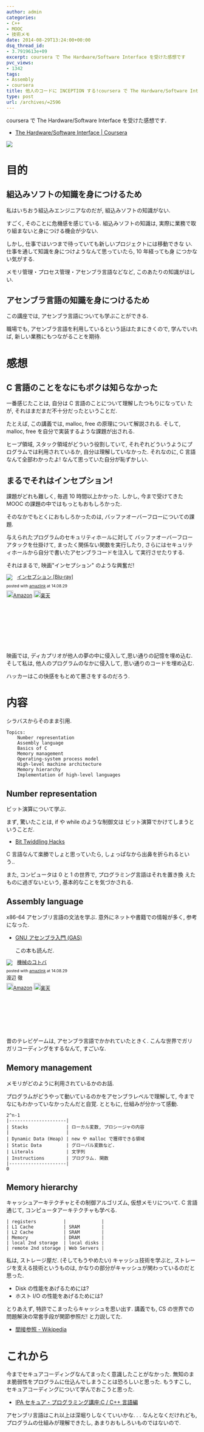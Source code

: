 ```yaml
---
author: admin
categories:
- C++
- MOOC
- 技術メモ
date: 2014-08-29T13:24:00+00:00
dsq_thread_id:
- 3.7919613e+09
excerpt: coursera で The Hardware/Software Interface を受けた感想です
pvc_views:
- 1342
tags:
- Assembly
- coursera
title: 他人のコードに INCEPTION する!coursera で The Hardware/Software Interface を受けた
type: post
url: /archives/=2596
---
```


coursera で The Hardware/Software Interface を受けた感想です.

-   [The Hardware/Software Interface |
    Coursera](https://www.coursera.org/course/hwswinterface)

![](./../img/2014-08-29-211509_445x249_scrot.png)

目的
====

組込みソフトの知識を身につけるため
----------------------------------

私はいちおう組込みエンジニアなのだが, 組込みソフトの知識がない.

すごく, そのことに危機感を感じている. 組込みソフトの知識は,
実際に業務で取り組まないと身につける機会が少ない.

しかし, 仕事ではいつまで待っていても新しいプロジェクトには移動できな
い.仕事を通して知識を身につけようなんて思っていたら, 10 年経っても身
につかない気がする.

メモリ管理・プロセス管理・アセンブラ言語などなど,
このあたりの知識がほしい.

アセンブラ言語の知識を身につけるため
------------------------------------

この講座では, アセンブラ言語についても学ぶことができる.

職場でも, アセンブラ言語を利用しているという話はたまにきくので,
学んでいれば, 新しい業務にもつながることを期待.

感想
====

C 言語のことをなにもボクは知らなかった
--------------------------------------

一番感じたことは, 自分は C 言語のことについて理解したつもりになってい
たが, それはまだまだ不十分だったということだ.

たとえば, この講義では, malloc, free の原理について解説される. そして,
malloc, free を自分で実装するような課題が出される.

ヒープ領域, スタック領域がどういう役割していて,
それぞれどういうようにプログラムでは利用されているか,
自分は理解していなかった. それなのに, C 言語なんて全部わかったよ!
なんて思っていた自分が恥ずかしい.

まるでそれはインセプション!
---------------------------

課題がどれも難しく, 毎週 10 時間以上かかった. しかし, 今まで受けてきた
MOOC の課題の中ではもっともおもしろかった.

そのなかでもとくにおもしろかったのは,
バッファオーバーフローについての課題.

与えられたプログラムのセキュリティホールに対して
バッファオーバーフローアタックを仕掛けて,
まったく関係ない関数を実行したり,
さらにはセキュリティホールから自分で書いたアセンブラコードを注入し
て実行させたりする.

それはまるで, 映画"インセプション" のような興奮だ!

<div class='amazlink-box' style='text-align:left;padding-bottom:20px;font-size:small;/zoom: 1;overflow: hidden;'><div class='amazlink-list' style='clear: both;'><div class='amazlink-image' style='float:left;margin:0px 12px 1px 0px;'><a href='https://www.amazon.co.jp/%E3%82%A4%E3%83%B3%E3%82%BB%E3%83%97%E3%82%B7%E3%83%A7%E3%83%B3-Blu-ray-%E3%83%AC%E3%82%AA%E3%83%8A%E3%83%AB%E3%83%89%E3%83%BB%E3%83%87%E3%82%A3%E3%82%AB%E3%83%97%E3%83%AA%E3%82%AA/dp/B0050ICKEQ%3FSubscriptionId%3DAKIAJDINZW45GEGLXQQQ%26tag%3Dsleephacker-22%26linkCode%3Dxm2%26camp%3D2025%26creative%3D165953%26creativeASIN%3DB0050ICKEQ' target='_blank' rel='nofollow'><img src='https://ecx.images-amazon.com/images/I/5155lES7WYL._SL160_.jpg' style='border: none;' /></a></div><div class='amazlink-info' style='height:160; margin-bottom: 10px'><div class='amazlink-name' style='margin-bottom:10px;line-height:120%'><a href='https://www.amazon.co.jp/%E3%82%A4%E3%83%B3%E3%82%BB%E3%83%97%E3%82%B7%E3%83%A7%E3%83%B3-Blu-ray-%E3%83%AC%E3%82%AA%E3%83%8A%E3%83%AB%E3%83%89%E3%83%BB%E3%83%87%E3%82%A3%E3%82%AB%E3%83%97%E3%83%AA%E3%82%AA/dp/B0050ICKEQ%3FSubscriptionId%3DAKIAJDINZW45GEGLXQQQ%26tag%3Dsleephacker-22%26linkCode%3Dxm2%26camp%3D2025%26creative%3D165953%26creativeASIN%3DB0050ICKEQ' rel='nofollow' target='_blank'>インセプション [Blu-ray]</a></div><div class='amazlink-powered' style='font-size:80%;margin-top:5px;line-height:120%'>posted with <a href='https://amazlink.keizoku.com/' title='アマゾンアフィリエイトリンク作成ツール' target='_blank'>amazlink</a> at 14.08.29</div><div class='amazlink-detail'></div><div class='amazlink-sub-info' style='float: left;'><div class='amazlink-link' style='margin-top: 5px'><img src='https://amazlink.fuyu.gs/icon_amazon.png' width='18'><a href='https://www.amazon.co.jp/%E3%82%A4%E3%83%B3%E3%82%BB%E3%83%97%E3%82%B7%E3%83%A7%E3%83%B3-Blu-ray-%E3%83%AC%E3%82%AA%E3%83%8A%E3%83%AB%E3%83%89%E3%83%BB%E3%83%87%E3%82%A3%E3%82%AB%E3%83%97%E3%83%AA%E3%82%AA/dp/B0050ICKEQ%3FSubscriptionId%3DAKIAJDINZW45GEGLXQQQ%26tag%3Dsleephacker-22%26linkCode%3Dxm2%26camp%3D2025%26creative%3D165953%26creativeASIN%3DB0050ICKEQ' rel='nofollow' target='_blank'>Amazon</a> <img src='https://amazlink.fuyu.gs/icon_rakuten.gif' width='18'><a href='https://hb.afl.rakuten.co.jp/hgc/g00r9st4.n763we24.g00r9st4.n763x60a/?pc=http%3A%2F%2Fitem.rakuten.co.jp%2Fguruguru-ds2nd%2Fcwba-y26419%2F&m=http%3A%2F%2Fm.rakuten.co.jp%2Fguruguru-ds2nd%2Fi%2F10286068%2F' rel='nofollow' target='_blank'>楽天</a></div></div></div></div></div>

映画では, ディカプリオが他人の夢の中に侵入して,思い通りの記憶を埋め込む.
そして私は, 他人のプログラムのなかに侵入して,
思い通りのコードを埋め込む.

ハッカーはこの快感をもとめて悪さをするのだろう.

内容
====

シラバスからそのまま引用.

``` {.language}
Topics:
    Number representation
    Assembly language
    Basics of C
    Memory management
    Operating-system process model
    High-level machine architecture
    Memory hierarchy
    Implementation of high-level languages
```

Number representation
---------------------

ビット演算について学ぶ.

まず, 驚いたことは, if や while のような制御文は
ビット演算でかけてしまうということだ.

-   [Bit Twiddling
    Hacks](https://graphics.stanford.edu/~seander/bithacks.html)

C 言語なんて楽勝でしょと思っていたら,
しょっぱなから出鼻を折られるという..

また, コンピュータは 0 と 1 の世界で, プログラミング言語はそれを置き換
えたものに過ぎないという, 基本的なことを気づかされる.

Assembly language
-----------------

x86-64 アセンブリ言語の文法を学ぶ. 意外にネットや書籍での情報が多く,
参考になった.

-   [GNU アセンブラ入門
    (GAS)](https://www.oklab.org/program/assembler/gas.html#0)

    この本も読んだ.

<div class='amazlink-box' style='text-align:left;padding-bottom:20px;font-size:small;/zoom: 1;overflow: hidden;'><div class='amazlink-list' style='clear: both;'><div class='amazlink-image' style='float:left;margin:0px 12px 1px 0px;'><a href='https://www.amazon.co.jp/%E6%A9%9F%E6%A2%B0%E3%81%AE%E3%82%B3%E3%83%88%E3%83%90-%E6%B8%A1%E8%BE%BA-%E5%BE%B9/dp/4839917620%3FSubscriptionId%3DAKIAJDINZW45GEGLXQQQ%26tag%3Dsleephacker-22%26linkCode%3Dxm2%26camp%3D2025%26creative%3D165953%26creativeASIN%3D4839917620' target='_blank' rel='nofollow'><img src='https://ecx.images-amazon.com/images/I/51PH6QARGJL._SL160_.jpg' style='border: none;' /></a></div><div class='amazlink-info' style='height:160; margin-bottom: 10px'><div class='amazlink-name' style='margin-bottom:10px;line-height:120%'><a href='https://www.amazon.co.jp/%E6%A9%9F%E6%A2%B0%E3%81%AE%E3%82%B3%E3%83%88%E3%83%90-%E6%B8%A1%E8%BE%BA-%E5%BE%B9/dp/4839917620%3FSubscriptionId%3DAKIAJDINZW45GEGLXQQQ%26tag%3Dsleephacker-22%26linkCode%3Dxm2%26camp%3D2025%26creative%3D165953%26creativeASIN%3D4839917620' rel='nofollow' target='_blank'>機械のコトバ</a></div><div class='amazlink-powered' style='font-size:80%;margin-top:5px;line-height:120%'>posted with <a href='https://amazlink.keizoku.com/' title='アマゾンアフィリエイトリンク作成ツール' target='_blank'>amazlink</a> at 14.08.29</div><div class='amazlink-detail'>渡辺 徹<br /></div><div class='amazlink-sub-info' style='float: left;'><div class='amazlink-link' style='margin-top: 5px'><img src='https://amazlink.fuyu.gs/icon_amazon.png' width='18'><a href='https://www.amazon.co.jp/%E6%A9%9F%E6%A2%B0%E3%81%AE%E3%82%B3%E3%83%88%E3%83%90-%E6%B8%A1%E8%BE%BA-%E5%BE%B9/dp/4839917620%3FSubscriptionId%3DAKIAJDINZW45GEGLXQQQ%26tag%3Dsleephacker-22%26linkCode%3Dxm2%26camp%3D2025%26creative%3D165953%26creativeASIN%3D4839917620' rel='nofollow' target='_blank'>Amazon</a> <img src='https://amazlink.fuyu.gs/icon_rakuten.gif' width='18'><a href='https://hb.afl.rakuten.co.jp/hgc/g00q0724.n763w947.g00q0724.n763x2b4/?pc=http%3A%2F%2Fbooks.rakuten.co.jp%2Frb%2F10285004%2F&m=http%3A%2F%2Fm.rakuten.co.jp%2Frms%2Fmsv%2FItem%3Fn%3D10285004%26surl%3Dbook' rel='nofollow' target='_blank'>楽天</a></div></div></div></div></div>

昔のテレビゲームは, アセンブラ言語でかかれていたときく.
こんな世界でガリガリコーディングをするなんて, すごいな.

Memory management
-----------------

メモリがどのように利用されているかのお話.

プログラムがどうやって動いているのかをアセンブラレベルで理解して,
今までなにもわかっていなかったんだと自覚. とともに,
仕組みが分かって感動.

``` {.language}
2^n-1
|---------------------|
| Stacks              | ローカル変数, プロシージャの内容
|                     |
| Dynamic Data (Heap) | new や malloc で獲得できる領域
| Static Data         | グローバル変数など.
| Literals            | 文字列
| Instructions        | プログラム. 関数
|---------------------|
0
```

Memory hierarchy
----------------

キャッシュアーキテクチャとその制御アルゴリズム, 仮想メモリについて. C
言語通じて, コンピュータアーキテクチャも学べる.

``` {.language}
| registers          |             |
| L1 Cache           | SRAM        |
| L2 Cache           | SRAM        |
| Memory             | DRAM        |
| local 2nd storage  | local disks |
| remote 2nd storage | Web Servers |
```

私は, ストレージ屋だ. (そしてもうやめたい) キャッシュ技術を学ぶと,
ストレージを支える技術というものは,
かなりの部分がキャッシュが関わっているのだと思った.

-   Disk の性能をあげるためには?
-   ホスト I/O の性能をあげるためには?

とりあえず, 特許でこまったらキャッシュを思い出す. 講義でも, CS
の世界での問題解決の常套手段が関節参照だ! と力説してた.

-   [間接参照 -
    Wikipedia](https://ja.wikipedia.org/wiki/%E9%96%93%E6%8E%A5%E5%8F%82%E7%85%A7)

これから
========

今までセキュアコーディングなんてまったく意識したことがなかった.
無知のまま脆弱性をプログラムに仕込んでしまうことは恐ろしいと思った.
もうすこし, セキュアコーディングについて学んでおこうと思った.

-   [IPA セキュア・プログラミング講座:C / C++
    言語編](https://www.ipa.go.jp/security/awareness/vendor/programmingv2/clanguage.html)

アセンブリ言語はこれ以上は深堀りしなくていいかな. . .
なんとなくだけれども, プログラムの仕組みが理解できたし,
あまりおもしろいものではないので.
